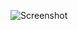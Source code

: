 ![Screenshot](https://raw.githubusercontent.com/Cryakl/Ultimate-RAT-Collection/refs/heads/main/Remcos/Remcos%20v2.2.0%20Light/Screenshot.png)

